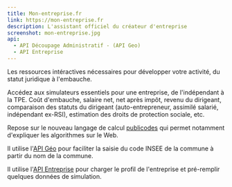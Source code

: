 ```yaml
---
title: Mon-entreprise.fr
link: https://mon-entreprise.fr
description: L'assistant officiel du créateur d'entreprise
screenshot: mon-entreprise.jpg
api:
  - API Découpage Administratif - (API Geo)
  - API Entreprise
---
```


Les ressources intéractives nécessaires pour développer votre activité, du statut juridique à l'embauche.

Accédez aux simulateurs essentiels pour une entreprise, de l'indépendant à la TPE. Coût d'embauche, salaire net, net après impôt, revenu du dirigeant, comparaison des statuts du dirigeant (auto-entrepreneur, assimilé salarié, indépendant ex-RSI), estimation des droits de protection sociale, etc.

Repose sur le nouveau langage de calcul [publicodes](https://publi.codes) qui permet notamment d'expliquer les algorithmes sur le Web.

Il utilise l'[API Géo](https://api.gouv.fr/les-api/api-geo.html) pour faciliter la saisie du code INSEE de la commune à partir du nom de la commune.

Il utilise l'[API Entreprise](https://api.gouv.fr/les-api/api-entreprise.html) pour charger le profil de l'entreprise et pré-remplir quelques données de simulation.
